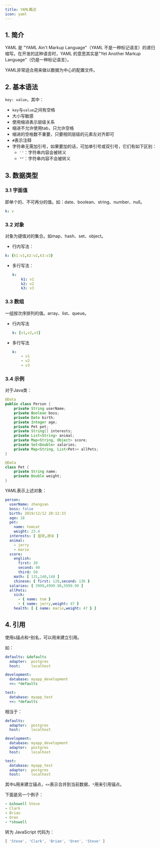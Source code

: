 ```yaml
---
title: YAML概述
icon: yaml
---
```


## 1. 简介

YAML 是 "YAML Ain't Markup Language"（YAML 不是一种标记语言）的递归缩写。在开发的这种语言时，YAML 的意思其实是"Yet Another Markup Language"（仍是一种标记语言）。 

YAML非常适合用来做以数据为中心的配置文件。

## 2. 基本语法

`key: value`，其中：

- `key`与`value`之间有空格
- 大小写敏感
- 使用缩进表示层级关系
- 缩进不允许使用tab，只允许空格
- 缩进的空格数不重要，只要相同层级的元素左对齐即可
- `#`表示注释
- 字符串无需加引号，如果要加的话，可加单引号或双引号，它们有如下区别：
    - `''`：字符串内容会被转义
    - `""`：字符串内容不会被转义

## 3. 数据类型

### 3.1 字面值

即单个的、不可再分的值。如：date、boolean、string、number、null。

```yaml
k: v
```

### 3.2 对象

对象为键值对的集合。如map、hash、set、object。

- 行内写法：  

```yaml
k: {k1:v1,k2:v2,k3:v3}
```

- 多行写法：

    ```yaml
    k: 
        k1: v1
        k2: v2
        k3: v3
    ```

### 3.3 数组

一组按次序排列的值。array、list、queue。

- 行内写法

    ```yaml
    k: [v1,v2,v3]
    ```

- 多行写法

    ```yaml
    k:
        - v1
        - v2
        - v3
    ```

### 3.4 示例

对于Java类：

```java
@Data
public class Person {
    private String userName;
    private Boolean boss;
    private Date birth;
    private Integer age;
    private Pet pet;
    private String[] interests;
    private List<String> animal;
    private Map<String, Object> score;
    private Set<Double> salaries;
    private Map<String, List<Pet>> allPets;
}

@Data
class Pet {
    private String name;
    private Double weight;
}
```

YAML表示上述对象：

```yaml
person:
  userName: zhangsan
  boss: false
  birth: 2019/12/12 20:12:33
  age: 18
  pet:
    name: tomcat
    weight: 23.4
  interests: [ 篮球,游泳 ]
  animal:
    - jerry
    - mario
  score:
    english:
      first: 30
      second: 40
      third: 50
    math: [ 131,140,148 ]
    chinese: { first: 128,second: 136 }
  salaries: [ 3999,4999.98,5999.99 ]
  allPets:
    sick:
      - { name: tom }
      - { name: jerry,weight: 47 }
    health: [ { name: mario,weight: 47 } ]
```

## 4. 引用

使用`&`锚点和`*`别名，可以用来建立引用。

如：

```yaml
defaults: &defaults
  adapter:  postgres
  host:     localhost

development:
  database: myapp_development
  <<: *defaults

test:
  database: myapp_test
  <<: *defaults
```

相当于：

```yaml
defaults:
  adapter:  postgres
  host:     localhost

development:
  database: myapp_development
  adapter:  postgres
  host:     localhost

test:
  database: myapp_test
  adapter:  postgres
  host:     localhost
```

其中`&`用来建立锚点，`<<`表示合并到当前数据，`*`用来引用锚点。

下面是另一个例子：

```yaml
- &showell Steve 
- Clark 
- Brian 
- Oren 
- *showell 
```

转为 JavaScript 代码为：

```js
[ 'Steve', 'Clark', 'Brian', 'Oren', 'Steve' ]
```

